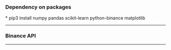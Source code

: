 ### Dependency on packages
\* pip3 install numpy pandas scikit-learn python-binance matplotlib

***
### Binance API



***
### 



